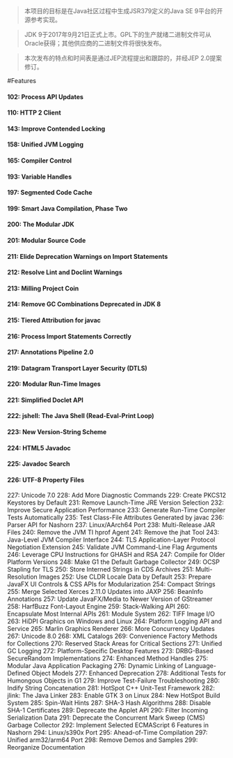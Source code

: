 >本项目的目标是在Java社区过程中生成JSR379定义的Java SE 9平台的开源参考实现。

>JDK 9于2017年9月21日正式上市。GPL下的生产就绪二进制文件可从Oracle获得；其他供应商的二进制文件将很快发布。

>本次发布的特点和时间表是通过JEP流程提出和跟踪的，并经JEP 2.0提案修订。
>

#Features
#### 102: Process API Updates
#### 110: HTTP 2 Client
#### 143: Improve Contended Locking
#### 158: Unified JVM Logging
#### 165: Compiler Control
#### 193: Variable Handles
#### 197: Segmented Code Cache
#### 199: Smart Java Compilation, Phase Two
#### 200: The Modular JDK
#### 201: Modular Source Code
#### 211: Elide Deprecation Warnings on Import Statements
#### 212: Resolve Lint and Doclint Warnings
#### 213: Milling Project Coin
#### 214: Remove GC Combinations Deprecated in JDK 8
#### 215: Tiered Attribution for javac
#### 216: Process Import Statements Correctly
#### 217: Annotations Pipeline 2.0
#### 219: Datagram Transport Layer Security (DTLS)
#### 220: Modular Run-Time Images
#### 221: Simplified Doclet API
#### 222: jshell: The Java Shell (Read-Eval-Print Loop)
#### 223: New Version-String Scheme
#### 224: HTML5 Javadoc
#### 225: Javadoc Search
#### 226: UTF-8 Property Files
227: Unicode 7.0
228: Add More Diagnostic Commands
229: Create PKCS12 Keystores by Default
231: Remove Launch-Time JRE Version Selection
232: Improve Secure Application Performance
233: Generate Run-Time Compiler Tests Automatically
235: Test Class-File Attributes Generated by javac
236: Parser API for Nashorn
237: Linux/AArch64 Port
238: Multi-Release JAR Files
240: Remove the JVM TI hprof Agent
241: Remove the jhat Tool
243: Java-Level JVM Compiler Interface
244: TLS Application-Layer Protocol Negotiation Extension
245: Validate JVM Command-Line Flag Arguments
246: Leverage CPU Instructions for GHASH and RSA
247: Compile for Older Platform Versions
248: Make G1 the Default Garbage Collector
249: OCSP Stapling for TLS
250: Store Interned Strings in CDS Archives
251: Multi-Resolution Images
252: Use CLDR Locale Data by Default
253: Prepare JavaFX UI Controls & CSS APIs for Modularization
254: Compact Strings
255: Merge Selected Xerces 2.11.0 Updates into JAXP
256: BeanInfo Annotations
257: Update JavaFX/Media to Newer Version of GStreamer
258: HarfBuzz Font-Layout Engine
259: Stack-Walking API
260: Encapsulate Most Internal APIs
261: Module System
262: TIFF Image I/O
263: HiDPI Graphics on Windows and Linux
264: Platform Logging API and Service
265: Marlin Graphics Renderer
266: More Concurrency Updates
267: Unicode 8.0
268: XML Catalogs
269: Convenience Factory Methods for Collections
270: Reserved Stack Areas for Critical Sections
271: Unified GC Logging
272: Platform-Specific Desktop Features
273: DRBG-Based SecureRandom Implementations
274: Enhanced Method Handles
275: Modular Java Application Packaging
276: Dynamic Linking of Language-Defined Object Models
277: Enhanced Deprecation
278: Additional Tests for Humongous Objects in G1
279: Improve Test-Failure Troubleshooting
280: Indify String Concatenation
281: HotSpot C++ Unit-Test Framework
282: jlink: The Java Linker
283: Enable GTK 3 on Linux
284: New HotSpot Build System
285: Spin-Wait Hints
287: SHA-3 Hash Algorithms
288: Disable SHA-1 Certificates
289: Deprecate the Applet API
290: Filter Incoming Serialization Data
291: Deprecate the Concurrent Mark Sweep (CMS) Garbage Collector
292: Implement Selected ECMAScript 6 Features in Nashorn
294: Linux/s390x Port
295: Ahead-of-Time Compilation
297: Unified arm32/arm64 Port
298: Remove Demos and Samples
299: Reorganize Documentation
